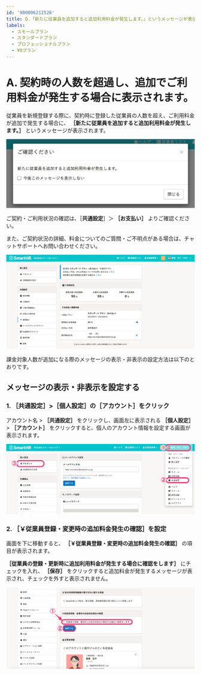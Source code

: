 ```yaml
---
id: '900006212526'
title: Q.「新たに従業員を追加すると追加利用料金が発生します。」というメッセージが表示されました。
labels:
  - スモールプラン
  - スタンダードプラン
  - プロフェッショナルプラン
  - ¥0プラン
---
```

# A. 契約時の人数を超過し、追加でご利用料金が発生する場合に表示されます。

従業員を新規登録する際に、契約時に登録した従業員の人数を超え、ご利用料金が追加で発生する場合に、 **［新たに従業員を追加すると追加利用料金が発生します。］** というメッセージが表示されます。

![](./__________2021-05-20_15_17_38.png)

ご契約・ご利用状況の確認は、［**共通設定**］＞ **［お支払い］** よりご確認ください。

また、ご契約状況の詳細、料金についてのご質問・ご不明点がある場合は、チャットサポートへお問い合わせください。

![__________2021-05-27_12_48_14.png](./__________2021-05-27_12_48_14.png)

課金対象人数が追加になる際のメッセージの表示・非表示の設定方法は以下のとおりです。

## メッセージの表示・非表示を設定する

### 1\. ［共通設定］>［個人設定］の［アカウント］をクリック

アカウント名 >  **［共通設定］** をクリックし、画面左に表示される **［個人設定］** \> **［アカウント］** をクリックすると、個人のアカウント情報を設定する画面が表示されます。

![__________2021-05-27_12_12_30.png](./__________2021-05-27_12_12_30.png)

### 2\. ［￥従業員登録・変更時の追加料金発生の確認］を設定

画面を下に移動すると、 **［￥従業員登録・変更時の追加料金発生の確認］** の項目が表示されます。

 **［従業員の登録・更新時に追加利用料金が発生する場合に確認をします］** にチェックを入れ、 **［保存］** をクリックすると追加料金が発生するメッセージが表示され、チェックを外すと表示されません。

![__________2021-05-27_12_16_03.png](./__________2021-05-27_12_16_03.png)
